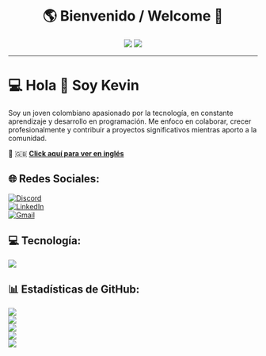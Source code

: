 <h1 align="center">🌎 Bienvenido / Welcome 👋</h1>

<p align="center">
  <a href="README.md"><img src="https://img.shields.io/badge/🌎-Español-red?style=for-the-badge" /></a>
  <a href="README_EN.md"><img src="https://img.shields.io/badge/🌍-English-blue?style=for-the-badge" /></a>
</p>

---

# 💻 Hola 👋 Soy Kevin  
Soy un joven colombiano apasionado por la tecnología, en constante aprendizaje y desarrollo en programación. Me enfoco en colaborar, crecer profesionalmente y contribuir a proyectos significativos mientras aporto a la comunidad.  

📌 🇬🇧 **[Click aquí para ver en inglés](README_EN.md)**  

## 🌐 Redes Sociales:  
[![Discord](https://img.shields.io/badge/Discord-7289DA?style=for-the-badge&logo=discord&logoColor=white)](https://discordapp.com/users/385181387491246080)  
[![LinkedIn](https://img.shields.io/badge/LinkedIn-0077B5?style=for-the-badge&logo=linkedin&logoColor=white)](https://www.linkedin.com/in/kevin-villegas-666bb61ab/)  
[![Gmail](https://img.shields.io/badge/Gmail-D14836?style=for-the-badge&logo=gmail&logoColor=white)](mailto:kevinvilleperez@gmail.com)  

## 💻 Tecnología:
<p align="left">
  <a href="https://skillicons.dev">
    <img src="https://skillicons.dev/icons?i=angular,cs,astro,php,bootstrap,docker,dotnet,css,html,js,express,mysql,postgres,mongodb,netlify,nestjs,git,github,postman,vscode,visualstudio,react,prisma,vite,&perline=12" />
  </a>
</p>

## 📊 Estadísticas de GitHub:
![](https://github-readme-stats.vercel.app/api?username=kevin-villegas13&theme=radical&hide_border=false&include_all_commits=true&count_private=true)  
![](https://github-readme-streak-stats.herokuapp.com/?user=kevin-villegas13&theme=radical&hide_border=false)  
![](https://github-readme-stats.vercel.app/api/top-langs/?username=kevin-villegas13&theme=dark&hide_border=false&include_all_commits=false&count_private=false&layout=compact)  
![](https://github-contributor-stats.vercel.app/api?username=kevin-villegas13&limit=5&theme=dark&combine_all_yearly_contributions=true)  
[![](https://visitcount.itsvg.in/api?id=kevin-villegas13&icon=0&color=0)](https://visitcount.itsvg.in)  
